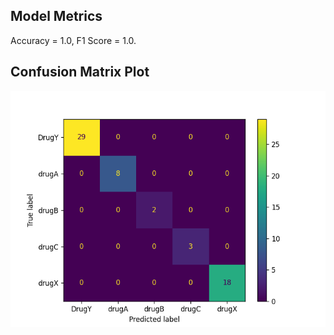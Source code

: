 ## Model Metrics

Accuracy = 1.0, F1 Score = 1.0.
## Confusion Matrix Plot
![Confusion Matrix](./Results/model_results.png)
